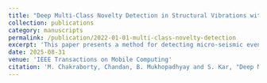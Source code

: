 ```yaml
---
title: "Deep Multi-Class Novelty Detection in Structural Vibrations with Modified Contrastive Loss"
collection: publications
category: manuscripts
permalink: /publication/2022-01-01-multi-class-novelty-detection
excerpt: 'This paper presents a method for detecting micro-seismic events using statistical feature extraction and machine learning techniques.'
date: 2025-08-31
venue: 'IEEE Transactions on Mobile Computing'
citation: 'M. Chakraborty, Chandan, B. Mukhopadhyay and S. Kar, "Deep Multi-Class Novelty Detection in Structural Vibrations with Modified Contrastive Loss," in IEEE Transactions on Mobile Computing.'
---
```

